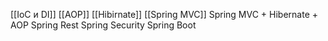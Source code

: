 [[IoC и DI]]
[[AOP]]
[[Hibirnate]]
[[Spring MVC]]
Spring MVC + Hibernate + AOP
Spring Rest
Spring Security
Spring Boot